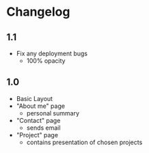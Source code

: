 # Changelog

## 1.1

* Fix any deployment bugs
  * 100% opacity

## 1.0

* Basic Layout
* "About me" page
  * personal summary
* "Contact" page
  * sends email 
* "Project" page
  * contains presentation of chosen projects

